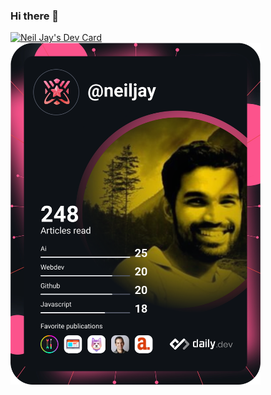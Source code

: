 ### Hi there 👋
<a href="https://app.daily.dev/neiljay"><img src="https://api.daily.dev/devcards/2e5d638371254e21bd1632bef10ce80b.png?r=i7d" width="400" alt="Neil Jay's Dev Card"/></a>
<br>
<a href="https://app.daily.dev/neiljay"><img src="https://github.com/neil-jay/neil-jay/blob/main/devcard.svg" width="400" alt="Neil Jay's Dev Card"/></a>
<!--
**neil-jay/neil-jay** is a ✨ _special_ ✨ repository because its `README.md` (this file) appears on your GitHub profile.

Here are some ideas to get you started:

- 🔭 I’m currently working on ...
- 🌱 I’m currently learning ...
- 👯 I’m looking to collaborate on ...
- 🤔 I’m looking for help with ...
- 💬 Ask me about ...
- 📫 How to reach me: ...
- 😄 Pronouns: ...
- ⚡ Fun fact: ...
-->
